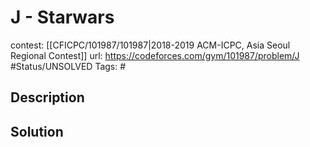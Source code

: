 # J - Starwars

contest: [[CFICPC/101987/101987|2018-2019 ACM-ICPC, Asia Seoul Regional Contest]]
url: https://codeforces.com/gym/101987/problem/J
#Status/UNSOLVED
Tags: #

## Description

## Solution

